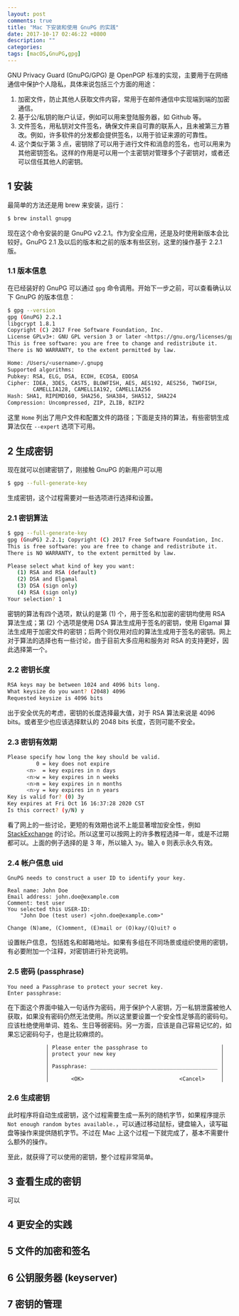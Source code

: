 ```yaml
---
layout: post
comments: true
title: "Mac 下安装和使用 GnuPG 的实践"
date: 2017-10-17 02:46:22 +0800
description: ""
categories: 
tags: [macOS,GnuPG,gpg]
---
```


GNU Privacy Guard (GnuPG/GPG) 是 OpenPGP 标准的实现，主要用于在网络通信中保护个人隐私，具体来说包括三个方面的用途：

1. 加密文件，防止其他人获取文件内容，常用于在邮件通信中实现端到端的加密通信。
2. 基于公/私钥的账户认证，例如可以用来登陆服务器，如 Github 等。
3. 文件签名，用私钥对文件签名，确保文件来自可靠的联系人，且未被第三方篡改。例如，许多软件的分发都会提供签名，以用于验证来源的可靠性。
4. 这个类似于第 3 点，密钥除了可以用于进行文件和消息的签名，也可以用来为其他密钥签名。这样的作用是可以用一个主密钥对管理多个子密钥对，或者还可以信任其他人的密钥。

1 安装
-----
最简单的方法还是用 brew  来安装，运行：
```bash
$ brew install gnupg
```
现在这个命令安装的是 GnuPG v2.2.1。作为安全应用，还是及时使用新版本会比较好。GnuPG 2.1 及以后的版本和之前的版本有些区别，这里的操作基于 2.2.1 版。

### 1.1 版本信息
在已经装好的 GnuPG 可以通过 `gpg` 命令调用。开始下一步之前，可以查看确认以下 GnuPG 的版本信息：
```bash
$ gpg --version
gpg (GnuPG) 2.2.1
libgcrypt 1.8.1
Copyright (C) 2017 Free Software Foundation, Inc.
License GPLv3+: GNU GPL version 3 or later <https://gnu.org/licenses/gpl.html>
This is free software: you are free to change and redistribute it.
There is NO WARRANTY, to the extent permitted by law.

Home: /Users/<username>/.gnupg
Supported algorithms:
Pubkey: RSA, ELG, DSA, ECDH, ECDSA, EDDSA
Cipher: IDEA, 3DES, CAST5, BLOWFISH, AES, AES192, AES256, TWOFISH,
        CAMELLIA128, CAMELLIA192, CAMELLIA256
Hash: SHA1, RIPEMD160, SHA256, SHA384, SHA512, SHA224
Compression: Uncompressed, ZIP, ZLIB, BZIP2
```
这里 `Home` 列出了用户文件和配置文件的路径；下面是支持的算法，有些密钥生成算法仅在 `--expert` 选项下可用。

2 生成密钥
---------
现在就可以创建密钥了，刚接触 GnuPG 的新用户可以用
```bash
$ gpg --full-generate-key
```
生成密钥，这个过程需要对一些选项进行选择和设置。

### 2.1 密钥算法
```bash
$ gpg --full-generate-key
gpg (GnuPG) 2.2.1; Copyright (C) 2017 Free Software Foundation, Inc.
This is free software: you are free to change and redistribute it.
There is NO WARRANTY, to the extent permitted by law.

Please select what kind of key you want:
   (1) RSA and RSA (default)
   (2) DSA and Elgamal
   (3) DSA (sign only)
   (4) RSA (sign only)
Your selection? 1
```
密钥的算法有四个选项，默认的是第 (1) 个，用于签名和加密的密钥均使用 RSA 算法生成；第 (2) 个选项是使用 DSA 算法生成用于签名的密钥，使用 Elgamal 算法生成用于加密文件的密钥；后两个则仅用对应的算法生成用于签名的密钥。网上对于算法的选择也有一些讨论，由于目前大多应用和服务对 RSA 的支持更好，因此选择第一个。

### 2.2 密钥长度
```bash
RSA keys may be between 1024 and 4096 bits long.
What keysize do you want? (2048) 4096
Requested keysize is 4096 bits
```
出于安全优先的考虑，密钥的长度选择最大值，对于 RSA 算法来说是 4096 bits。或者至少也应该选择默认的 2048 bits 长度，否则可能不安全。

### 2.3 密钥有效期
```bash
Please specify how long the key should be valid.
         0 = key does not expire
      <n>  = key expires in n days
      <n>w = key expires in n weeks
      <n>m = key expires in n months
      <n>y = key expires in n years
Key is valid for? (0) 3y
Key expires at Fri Oct 16 16:37:28 2020 CST
Is this correct? (y/N) y
```
看了网上的一些讨论，更短的有效期也说不上能显著增加安全性，例如 [StackExchange](https://security.stackexchange.com/questions/14718/does-openpgp-key-expiration-add-to-security) 的讨论。所以这里可以按网上的许多教程选择一年，或是不过期都可以。上面的例子选择的是 3 年，所以输入 `3y`。输入 `0` 则表示永久有效。

### 2.4 帐户信息 uid
```
GnuPG needs to construct a user ID to identify your key.

Real name: John Doe
Email address: john.doe@example.com
Comment: test user
You selected this USER-ID:
    "John Doe (test user) <john.doe@example.com>"

Change (N)ame, (C)omment, (E)mail or (O)kay/(Q)uit? o
```
设置帐户信息，包括姓名和邮箱地址。如果有多组在不同场景或组织使用的密钥，有必要附加一个注释，对密钥进行补充说明。

### 2.5 密码 (passphrase)
```
You need a Passphrase to protect your secret key.
Enter passphrase:
```

在下面这个界面中输入一句话作为密码，用于保护个人密钥，万一私钥泄露被他人获取，如果没有密码仍然无法使用。所以这里要设置一个安全性足够高的密码句。应该杜绝使用单词、姓名、生日等弱密码。另一方面，应该是自己容易记忆的，如果忘记密码句子，也是比较麻烦的。
```
            │ Please enter the passphrase to                       │
            │ protect your new key                                 │
            │                                                      │
            │ Passphrase: ________________________________________ │
            │                                                      │
            │       <OK>                              <Cancel>     │
```

### 2.6 生成密钥
此时程序将自动生成密钥，这个过程需要生成一系列的随机字节，如果程序提示 `Not enough random bytes available.`，可以通过移动鼠标，键盘输入，读写磁盘等操作来提供随机字节。不过在 Mac 上这个过程一下就完成了，基本不需要什么额外的操作。

至此，就获得了可以使用的密钥，整个过程非常简单。

3 查看生成的密钥
----------------
可以

4 更安全的实践
---------------

5 文件的加密和签名
------------------

6 公钥服务器 (keyserver)
------------------------

7 密钥的管理
-------------

